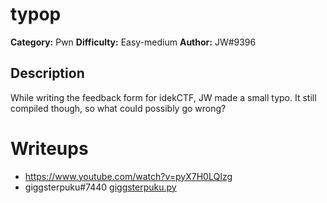 # typop
**Category:** Pwn
**Difficulty:** Easy-medium
**Author:** JW#9396

## Description
While writing the feedback form for idekCTF, JW made a small typo. It still compiled though, so what could possibly go wrong?

# Writeups
- https://www.youtube.com/watch?v=pyX7H0LQIzg
- giggsterpuku#7440 [giggsterpuku.py](./writeups/giggsterpuku.py)